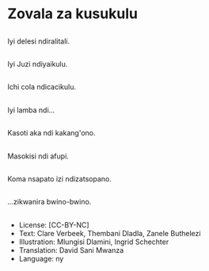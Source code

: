 # Zovala za kusukulu

##
Iyi delesi ndiralitali.

##
Iyi Juzi ndiyaikulu.

##
Ichi cola ndicacikulu.

##
Iyi lamba ndi...

##
Kasoti aka ndi kakang'ono.

##
Masokisi ndi afupi.

##
Koma nsapato izi ndizatsopano.

##
...zikwanira bwino-bwino.

##
* License: [CC-BY-NC]
* Text: Clare Verbeek, Thembani Dladla, Zanele Buthelezi
* Illustration: Mlungisi Dlamini, Ingrid Schechter
* Translation: David Sani Mwanza
* Language: ny
